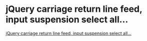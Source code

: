 # jQuery carriage return line feed, input suspension select all...
[jQuery carriage return line feed, input suspension select all...](https://aiwithcloud.com/2022/09/16/jquery_carriage_return_line_feed_input_suspension_select_all/)